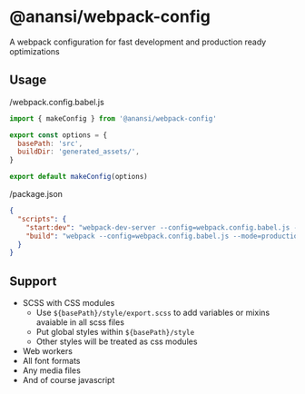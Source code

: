 # @anansi/webpack-config
A webpack configuration for fast development and production ready optimizations

## Usage

/webpack.config.babel.js

```javascript
import { makeConfig } from '@anansi/webpack-config'

export const options = {
  basePath: 'src',
  buildDir: 'generated_assets/',
}

export default makeConfig(options)
```

/package.json
```json
{
  "scripts": {
    "start:dev": "webpack-dev-server --config=webpack.config.babel.js --mode=development",
    "build": "webpack --config=webpack.config.babel.js --mode=production"
  }
}
```


## Support

* SCSS with CSS modules
  * Use `${basePath}/style/export.scss` to add variables or mixins avaiable in all scss files
  * Put global styles within `${basePath}/style`
  * Other styles will be treated as css modules
* Web workers
* All font formats
* Any media files
* And of course javascript
